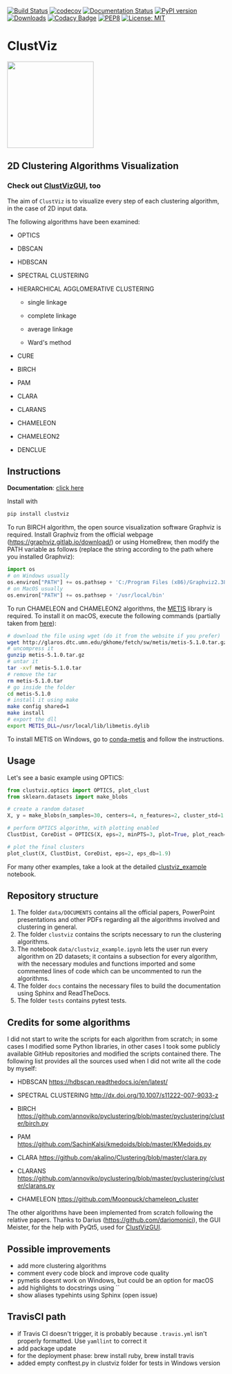 [![Build Status](https://travis-ci.com/guglielmosanchini/ClustViz.svg?branch=master)](https://travis-ci.com/guglielmosanchini/ClustViz)
[![codecov](https://codecov.io/gh/guglielmosanchini/ClustViz/branch/master/graph/badge.svg)](https://codecov.io/gh/guglielmosanchini/ClustViz)
[![Documentation Status](https://readthedocs.org/projects/clustviz/badge/?version=latest)](https://clustviz.readthedocs.io/en/latest/?badge=latest)
[![PyPI version](https://badge.fury.io/py/clustviz.svg)](https://badge.fury.io/py/clustviz)
[![Downloads](https://pepy.tech/badge/clustviz)](https://pepy.tech/project/clustviz)
[![Codacy Badge](https://app.codacy.com/project/badge/Grade/7df9761faaab4c3cbe9c64aeca44ef48)](https://www.codacy.com/gh/guglielmosanchini/ClustViz/dashboard?utm_source=github.com&amp;utm_medium=referral&amp;utm_content=guglielmosanchini/ClustViz&amp;utm_campaign=Badge_Grade)
[![PEP8](https://img.shields.io/badge/code%20style-pep8-orange.svg)](https://www.python.org/dev/peps/pep-0008/)
[![License: MIT](https://img.shields.io/badge/License-MIT-blue.svg)](https://opensource.org/licenses/MIT)

# ClustViz
<img src="https://raw.githubusercontent.com/guglielmosanchini/ClustViz/master/data/clustviz_logo.png" width="200" height="200">

## 2D Clustering Algorithms Visualization

### Check out [ClustVizGUI](https://github.com/guglielmosanchini/ClustVizGUI), too
The aim of ```ClustViz``` is to visualize every step of each clustering algorithm, in the case of 2D input data.

The following algorithms have been examined:

*   OPTICS
    
*   DBSCAN
    
*   HDBSCAN
    
*   SPECTRAL CLUSTERING
    
*   HIERARCHICAL AGGLOMERATIVE CLUSTERING
    
    *   single linkage
        
    *   complete linkage
        
    *   average linkage
        
    *   Ward's method
*   CURE
    
*   BIRCH
    
*   PAM
    
*   CLARA
    
*   CLARANS
    
*   CHAMELEON
    
*   CHAMELEON2
    
*   DENCLUE


## Instructions

**Documentation**: [click here](https://clustviz.readthedocs.io/en/latest/)

Install with 
```bash
pip install clustviz
```

To run BIRCH algorithm, the open source visualization software Graphviz is required. 
Install Graphviz from the official webpage (https://graphviz.gitlab.io/download/) or using HomeBrew, then 
modify the PATH variable as follows (replace the string according to the path where you installed Graphviz):

```python
import os
# on Windows usually
os.environ["PATH"] += os.pathsep + 'C:/Program Files (x86)/Graphviz2.38/bin'
# on MacOS usually
os.environ["PATH"] += os.pathsep + '/usr/local/bin'
```

To run CHAMELEON and CHAMELEON2 algorithms, the [METIS](https://metis.readthedocs.io/en/latest/) library is required.
To install it on macOS, execute the following commands (partially taken from [here](http://glaros.dtc.umn.edu/gkhome/metis/metis/download)):

```bash
# download the file using wget (do it from the website if you prefer)
wget http://glaros.dtc.umn.edu/gkhome/fetch/sw/metis/metis-5.1.0.tar.gz
# uncompress it
gunzip metis-5.1.0.tar.gz
# untar it
tar -xvf metis-5.1.0.tar
# remove the tar
rm metis-5.1.0.tar
# go inside the folder
cd metis-5.1.0
# install it using make
make config shared=1
make install
# export the dll
export METIS_DLL=/usr/local/lib/libmetis.dylib
```

To install METIS on Windows, go to [conda-metis](https://github.com/guglielmosanchini/conda-metis) and follow the instructions.

## Usage
Let's see a basic example using OPTICS:

```python
from clustviz.optics import OPTICS, plot_clust
from sklearn.datasets import make_blobs

# create a random dataset
X, y = make_blobs(n_samples=30, centers=4, n_features=2, cluster_std=1.8, random_state=42)

# perform OPTICS algorithm, with plotting enabled
ClustDist, CoreDist = OPTICS(X, eps=2, minPTS=3, plot=True, plot_reach=True)

# plot the final clusters
plot_clust(X, ClustDist, CoreDist, eps=2, eps_db=1.9)
```

For many other examples, take a look at the detailed [clustviz_example](https://github.com/guglielmosanchini/ClustViz/blob/master/data/clustviz_example.ipynb) notebook.

## Repository structure

1)  The folder ```data/DOCUMENTS``` contains all the official papers, PowerPoint presentations and other PDFs regarding all the algorithms involved and clustering in general.
2)  The folder ```clustviz``` contains the scripts necessary to run the clustering algorithms.
3)  The notebook ```data/clustviz_example.ipynb``` lets the user run every algorithm on 2D datasets; it contains a subsection for every algorithm, with the necessary modules and functions imported and some commented lines of code which can be uncommented to run the algorithms.
4)  The folder ```docs``` contains the necessary files to build the documentation using Sphinx and ReadTheDocs.
5)  The folder ```tests``` contains pytest tests.

## Credits for some algorithms
I did not start to write the scripts for each algorithm from scratch; in some cases I modified some Python libraries, in other cases I took some publicly available GitHub repositories and modified the scripts contained there. The following list provides all the sources used when I did not write all the code by myself:

*   HDBSCAN
https://hdbscan.readthedocs.io/en/latest/
  
*   SPECTRAL CLUSTERING
http://dx.doi.org/10.1007/s11222-007-9033-z
  
*   BIRCH
https://github.com/annoviko/pyclustering/blob/master/pyclustering/cluster/birch.py
  
*   PAM
https://github.com/SachinKalsi/kmedoids/blob/master/KMedoids.py
  
*   CLARA
https://github.com/akalino/Clustering/blob/master/clara.py
  
*   CLARANS
https://github.com/annoviko/pyclustering/blob/master/pyclustering/cluster/clarans.py
  
*   CHAMELEON
https://github.com/Moonpuck/chameleon_cluster

The other algorithms have been implemented from scratch following the relative papers. Thanks to Darius (https://github.com/dariomonici), 
the GUI Meister, for the help with PyQt5, used for [ClustVizGUI](https://github.com/guglielmosanchini/ClustVizGUI).

## Possible improvements
*   add more clustering algorithms
*   comment every code block and improve code quality
*   pymetis doesnt work on Windows, but could be an option for macOS
*   add highlights to docstrings using ``
*   show aliases typehints using Sphinx (open issue)

## TravisCI path
*   if Travis CI doesn't trigger, it is probably because ```.travis.yml``` isn't properly formatted. Use ```yamllint``` to correct it
*   add package update
*   for the deployment phase: brew install ruby, brew install travis
*   added empty conftest.py in clustviz folder for tests in Windows version
